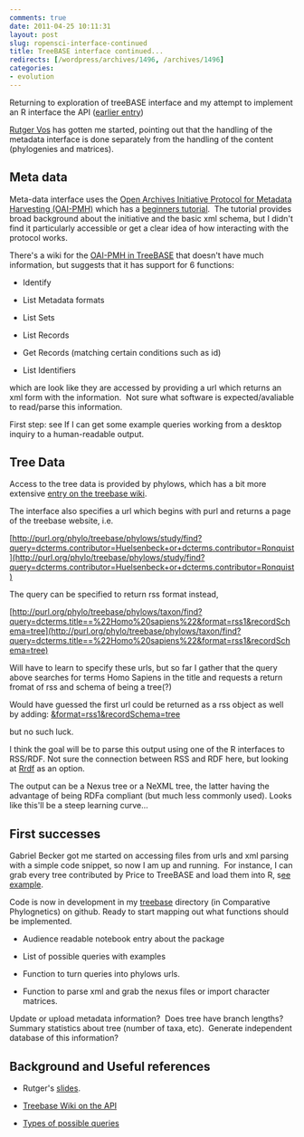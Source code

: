 ```yaml
---
comments: true
date: 2011-04-25 10:11:31
layout: post
slug: ropensci-interface-continued
title: TreeBASE interface continued...
redirects: [/wordpress/archives/1496, /archives/1496]
categories:
- evolution
---
```


Returning to exploration of treeBASE interface and my attempt to implement an R interface the API ([earlier entry](http://www.carlboettiger.info/archives/1382))

[Rutger Vos](http://rutgervos.blogspot.com/) has gotten me started, pointing out that the handling of the metadata interface is done separately from the handling of the content (phylogenies and matrices).


## Meta data


Meta-data interface uses the [Open Archives Initiative Protocol for Metadata Harvesting (OAI-PMH)](http://www.openarchives.org/pmh/) which has a [beginners tutorial](http://www.oaforum.org/tutorial/english/page1.htm).  The tutorial provides broad background about the initiative and the basic xml schema, but I didn't find it particularly accessible or get a clear idea of how interacting with the protocol works.

There's a wiki for the [OAI-PMH in TreeBASE](https://sourceforge.net/apps/mediawiki/treebase/index.php?title=OAI-PMH) that doesn't have much information, but suggests that it has support for 6 functions:



	
  * Identify

	
  * List Metadata formats

	
  * List Sets

	
  * List Records

	
  * Get Records (matching certain conditions such as id)

	
  * List Identifiers


which are look like they are accessed by providing a url which returns an xml form with the information.  Not sure what software is expected/avaliable to read/parse this information.

First step: see If I can get some example queries working from a desktop inquiry to a human-readable output.


## Tree Data


Access to the tree data is provided by phylows, which has a bit more extensive [entry on the treebase wiki](https://sourceforge.net/apps/mediawiki/treebase/index.php?title=API).

The interface also specifies a url which begins with purl and returns a page of the treebase website, i.e.

[http://purl.org/phylo/treebase/phylows/study/find?query=dcterms.contributor=Huelsenbeck+or+dcterms.contributor=Ronquist](http://purl.org/phylo/treebase/phylows/study/find?query=dcterms.contributor=Huelsenbeck+or+dcterms.contributor=Ronquist)

The query can be specified to return rss format instead,

[http://purl.org/phylo/treebase/phylows/taxon/find?query=dcterms.title==%22Homo%20sapiens%22&format=rss1&recordSchema=tree](http://purl.org/phylo/treebase/phylows/taxon/find?query=dcterms.title==%22Homo%20sapiens%22&format=rss1&recordSchema=tree)

Will have to learn to specify these urls, but so far I gather that the query above searches for terms Homo Sapiens in the title and requests a return fromat of rss and schema of being a tree(?)

Would have guessed the first url could be returned as a rss object as well by adding:
[ &format=rss1&recordSchema=tree](http://purl.org/phylo/treebase/phylows/study/find?query=dcterms.contributor=Huelsenbeck+or+dcterms.contributor=Ronquist&format=rss1&recordSchema=tree)

but no such luck.

I think the goal will be to parse this output using one of the R interfaces to RSS/RDF.  Not sure the connection between RSS and RDF here, but looking at [Rrdf](http://biostar.stackexchange.com/questions/2069/how-do-i-import-rdf-data-into-r) as an option.

The output can be a Nexus tree or a NeXML tree, the latter having the advantage of being RDFa compliant (but much less commonly used).  Looks like this'll be a steep learning curve...


## First successes


Gabriel Becker got me started on accessing files from urls and xml parsing with a simple code snippet, so now I am up and running.  For instance, I can grab every tree contributed by Price to TreeBASE and load them into R, s[ee example](https://github.com/cboettig/Comparative-Phylogenetics/blob/f24c2011b848d83bdfa66aee89ad65e03a502211/treebase/demos/treebase.R).

Code is now in development in my [treebase](https://github.com/cboettig/Comparative-Phylogenetics/tree/master/treebase) directory (in Comparative Phylognetics) on github. Ready to start mapping out what functions should be implemented.



	
  * Audience readable notebook entry about the package

	
  * List of possible queries with examples

	
  * Function to turn queries into phylows urls.

	
  * Function to parse xml and grab the nexus files or import character matrices.


Update or upload metadata information?  Does tree have branch lengths?  Summary statistics about tree (number of taxa, etc).  Generate independent database of this information?


## Background and Useful references





	
  * Rutger's [slides](http://www.slideshare.net/rvosa/phyloinformatics-and-the-semantic-web).

	
  * [Treebase Wiki on the API](https://sourceforge.net/apps/mediawiki/treebase/index.php?title=API)

	
  * [Types of possible queries](https://spreadsheets.google.com/pub?key=rL--O7pyhR8FcnnG5-ofAlw)





